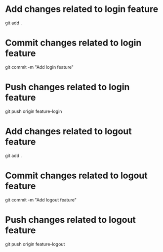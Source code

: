 # Add changes related to login feature

git add .

# Commit changes related to login feature

git commit -m "Add login feature"

# Push changes related to login feature

git push origin feature-login

# Add changes related to logout feature

git add .

# Commit changes related to logout feature

git commit -m "Add logout feature"

# Push changes related to logout feature

git push origin feature-logout
